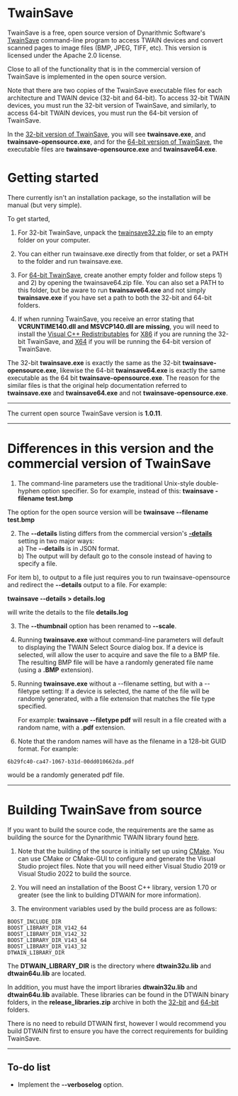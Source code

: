 # TwainSave
TwainSave is a free, open source version of Dynarithmic Software's [TwainSave](http://www.dynarithmic.com/onlinehelp5/twainsave_opensource/Introduction.html) command-line program to access TWAIN devices and convert scanned pages to image files (BMP, JPEG, TIFF, etc).  This version is licensed under the Apache 2.0 license.  

Close to all of the functionality that is in the commercial version of TwainSave is implemented in the open source version.  

Note that there are two copies of the TwainSave executable files for each architecture and TWAIN device  (32-bit and 64-bit).  To access 32-bit TWAIN devices, you must run the 32-bit version of TwainSave, and similarly, to access 64-bit TWAIN devices, you must run the 64-bit version of TwainSave.

In the <a href="https://github.com/dynarithmic/twainsave/tree/master/binaries/32-bit" target="_blank">32-bit version of TwainSave</a>, you will see **twainsave.exe**, and **twainsave-opensource.exe**, and for the <a href="https://github.com/dynarithmic/twainsave/tree/master/binaries/64-bit" target="_blank">64-bit version of TwainSave</a>, the executable files are **twainsave-opensource.exe** and **twainsave64.exe**.  

# Getting started
There currently isn't an installation package, so the installation will be manual (but very simple).

To get started, 

1) For 32-bit TwainSave, unpack the <a href="https://github.com/dynarithmic/TwainSave/tree/master/binaries/32-bit" target="_blank">twainsave32.zip</a> file to an empty folder on your computer.
2) You can either run twainsave.exe directly from that folder, or set a PATH to the folder and run twainsave.exe.

3) For <a href="https://github.com/dynarithmic/TwainSave/tree/master/binaries/64-bit" target="_blank">64-bit TwainSave</a>, create another empty folder and follow steps 1) and 2) by opening the twainsave64.zip file.  You can also set a PATH to this folder, but be aware to run **twainsave64.exe** and not simply **twainsave.exe** if you have set a path to both the 32-bit and 64-bit folders.

4) If when running TwainSave, you receive an error stating that **VCRUNTIME140.dll and MSVCP140.dll are missing**, you will need to install the <a href="https://learn.microsoft.com/en-us/cpp/windows/latest-supported-vc-redist?view=msvc-170" target="_blank">Visual C++ Redistributables</a> for <a href="https://aka.ms/vs/17/release/vc_redist.x86.exe" target="_blank">X86</a> if you are running the 32-bit TwainSave, and 
<a href="https://aka.ms/vs/17/release/vc_redist.x64.exe" target="_blank">X64</a> if you will be running the 64-bit version of TwainSave.

The 32-bit **twainsave.exe** is exactly the same as the 32-bit **twainsave-opensource.exe**, likewise the 64-bit **twainsave64.exe** is exactly the same executable as the 64 bit **twainsave-opensource.exe**.  The reason for the similar files is that the original help documentation referred to **twainsave.exe** and **twainsave64.exe** and not **twainsave-opensource.exe**.  

----
The current open source TwainSave version is **1.0.11**.

----

# Differences in this version and the commercial version of TwainSave

1) The command-line parameters use the traditional Unix-style double-hyphen option specifier.  So for example, instead of this:
**twainsave -filename test.bmp**

The option for the open source version will be
**twainsave --filename test.bmp**

2) The **--details** listing differs from the commercial version's [**-details**](http://www.dynarithmic.com/onlinehelp/twainsave/_details.htm) setting in two major ways:<br>
    a) The **--details** is in JSON format.  
    b) The output will by default go to the console instead of having to specify a file.  
  
For item b), to output to a file just requires you to run twainsave-opensource and redirect the **--details** output to a file.  For example:  
 
**twainsave --details > details.log**

will write the details to the file **details.log**

3) The **--thumbnail** option has been renamed to **--scale**.

3) Running **twainsave.exe** without command-line parameters will default to displaying the TWAIN Select Source dialog box.  If a device is selected, will allow the user to acquire and save the file to a BMP file.  The resulting BMP file will be have a randomly generated file name (using a **.BMP** extension).  

4) Running **twainsave.exe** without a --filename setting, but with a --filetype setting: If a device is selected, the name of the file will be randomly generated, with a file extension that matches the file type specified.

   For example:
   **twainsave --filetype pdf**
   will result in a file created with a random name, with a **.pdf** extension.
   
6)   Note that the random names will have as the filename in a 128-bit GUID format.  For example:

    6b29fc40-ca47-1067-b31d-00dd010662da.pdf

   would be a randomly generated pdf file.
   

----------

# Building TwainSave from source

If you want to build the source code, the requirements are the same as building the source for the Dynarithmic TWAIN library found [here](https://github.com/dynarithmic/twain_library_source).  

1) Note that the building of the source is initially set up using [CMake](https://cmake.org/).  You can use CMake or CMake-GUI to configure and generate the Visual Studio project files.  Note that you will need either Visual Studio 2019 or Visual Studio 2022 to build the source.

2) You will need an installation of the Boost C++ library, version 1.70 or greater (see the link to building DTWAIN for more information).

3) The environment variables used by the build process are as follows:

```plaintext
BOOST_INCLUDE_DIR
BOOST_LIBRARY_DIR_V142_64
BOOST_LIBRARY_DIR_V142_32
BOOST_LIBRARY_DIR_V143_64
BOOST_LIBRARY_DIR_V143_32
DTWAIN_LIBRARY_DIR
```
The **DTWAIN_LIBRARY_DIR** is the directory where **dtwain32u.lib** and **dtwain64u.lib** are located.  

In addition, you must have the import libraries **dtwain32u.lib** and **dtwain64u.lib** available.  These libraries can be found in the DTWAIN binary folders, in the **release_libraries.zip** archive in both the 
[32-bit](https://github.com/dynarithmic/twain_library/tree/master/binaries/32bit) and [64-bit](https://github.com/dynarithmic/twain_library/tree/master/binaries/64bit) folders.

There is no need to rebuild DTWAIN first, however I would recommend you build DTWAIN first to ensure you have the correct requirements for building TwainSave.    


---------
## To-do list

- Implement the **--verboselog** option.


